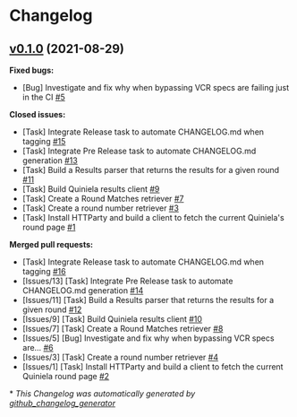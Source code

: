 # Changelog

## [v0.1.0](https://github.com/jd-erreape/quiniela/tree/v0.1.0) (2021-08-29)

**Fixed bugs:**

- \[Bug\] Investigate and fix why when bypassing VCR specs are failing just in the CI [\#5](https://github.com/jd-erreape/quiniela/issues/5)

**Closed issues:**

- \[Task\] Integrate Release task to automate CHANGELOG.md when tagging [\#15](https://github.com/jd-erreape/quiniela/issues/15)
- \[Task\] Integrate Pre Release task to automate CHANGELOG.md generation [\#13](https://github.com/jd-erreape/quiniela/issues/13)
- \[Task\] Build a Results parser that returns the results for a given round [\#11](https://github.com/jd-erreape/quiniela/issues/11)
- \[Task\] Build Quiniela results client [\#9](https://github.com/jd-erreape/quiniela/issues/9)
- \[Task\] Create a Round Matches retriever [\#7](https://github.com/jd-erreape/quiniela/issues/7)
- \[Task\] Create a round number retriever  [\#3](https://github.com/jd-erreape/quiniela/issues/3)
- \[Task\] Install HTTParty and build a client to fetch the current Quiniela's round page [\#1](https://github.com/jd-erreape/quiniela/issues/1)

**Merged pull requests:**

- \[Task\] Integrate Release task to automate CHANGELOG.md when tagging [\#16](https://github.com/jd-erreape/quiniela/pull/16)
- \[Issues/13\] \[Task\] Integrate Pre Release task to automate CHANGELOG.md generation [\#14](https://github.com/jd-erreape/quiniela/pull/14)
- \[Issues/11\] \[Task\] Build a Results parser that returns the results for a given round [\#12](https://github.com/jd-erreape/quiniela/pull/12)
- \[Issues/9\] \[Task\] Build Quiniela results client [\#10](https://github.com/jd-erreape/quiniela/pull/10)
- \[Issues/7\] \[Task\] Create a Round Matches retriever [\#8](https://github.com/jd-erreape/quiniela/pull/8)
- \[Issues/5\] \[Bug\] Investigate and fix why when bypassing VCR specs are… [\#6](https://github.com/jd-erreape/quiniela/pull/6)
- \[Issues/3\] \[Task\] Create a round number retriever [\#4](https://github.com/jd-erreape/quiniela/pull/4)
- \[Issues/1\] \[Task\] Install HTTParty and build a client to fetch the current Quiniela round page [\#2](https://github.com/jd-erreape/quiniela/pull/2)



\* *This Changelog was automatically generated by [github_changelog_generator](https://github.com/github-changelog-generator/github-changelog-generator)*
